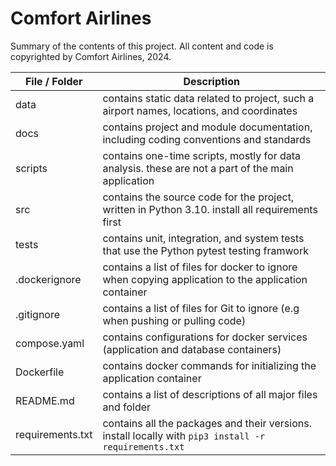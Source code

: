 # Comfort Airlines
Summary of the contents of this project. All content and code is copyrighted by Comfort Airlines, 2024.

| File / Folder    | Description |
| ---------------- | ----------- |
| data             | contains static data related to project, such a airport names, locations, and coordinates              |
| docs             | contains project and module documentation, including coding conventions and standards                  |
| scripts          | contains one-time scripts, mostly for data analysis. these are not a part of the main application      |
| src              | contains the source code for the project, written in Python 3.10. install all requirements first       |
| tests            | contains unit, integration, and system tests that use the Python pytest testing framwork		        |
| .dockerignore    | contains a list of files for docker to ignore when copying application to the application container    |
| .gitignore       | contains a list of files for Git to ignore (e.g when pushing or pulling code)                          |
| compose.yaml     | contains configurations for docker services (application and database containers)                      |
| Dockerfile       | contains docker commands for initializing the application container                                    |
| README.md        | contains a list of descriptions of all major files and folder                                          |
| requirements.txt | contains all the packages and  their versions. install locally with `pip3 install -r requirements.txt` |
